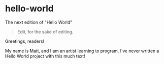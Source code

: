 # hello-world
The next edition of "Hello World"

>Edit, for the sake of editing.

Greetings, readers!

My name is Matt, and I am an artist learning to program.
I've never written a Hello World project with this much text!
